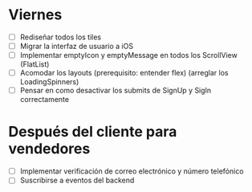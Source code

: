 # Viernes
+ [ ] Rediseñar todos los tiles
+ [ ] Migrar la interfaz de usuario a iOS
+ [ ] Implementar emptyIcon y emptyMessage en todos los ScrollView (FlatList)
+ [ ] Acomodar los layouts (prerequisito: entender flex) (arreglar los LoadingSpinners)
+ [ ] Pensar en como desactivar los submits de SignUp y SigIn correctamente

# Después del cliente para vendedores
+ [ ] Implementar verificación de correo electrónico y número telefónico
+ [ ] Suscribirse a eventos del backend
